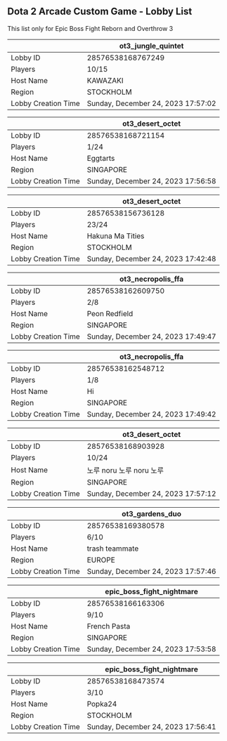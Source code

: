 ## Dota 2 Arcade Custom Game - Lobby List

This list only for Epic Boss Fight Reborn and Overthrow 3

|  | ot3_jungle_quintet |
| ------ | ------ |
| Lobby ID | 28576538168767249 |
| Players | 10/15 |
| Host Name | KAWAZAKI |
| Region | STOCKHOLM |
| Lobby Creation Time | Sunday, December 24, 2023 17:57:02 |


|  | ot3_desert_octet |
| ------ | ------ |
| Lobby ID | 28576538168721154 |
| Players | 1/24 |
| Host Name | Eggtarts |
| Region | SINGAPORE |
| Lobby Creation Time | Sunday, December 24, 2023 17:56:58 |


|  | ot3_desert_octet |
| ------ | ------ |
| Lobby ID | 28576538156736128 |
| Players | 23/24 |
| Host Name | Hakuna Ma Tities |
| Region | STOCKHOLM |
| Lobby Creation Time | Sunday, December 24, 2023 17:42:48 |


|  | ot3_necropolis_ffa |
| ------ | ------ |
| Lobby ID | 28576538162609750 |
| Players | 2/8 |
| Host Name | Peon Redfield |
| Region | SINGAPORE |
| Lobby Creation Time | Sunday, December 24, 2023 17:49:47 |


|  | ot3_necropolis_ffa |
| ------ | ------ |
| Lobby ID | 28576538162548712 |
| Players | 1/8 |
| Host Name | Hi |
| Region | SINGAPORE |
| Lobby Creation Time | Sunday, December 24, 2023 17:49:42 |


|  | ot3_desert_octet |
| ------ | ------ |
| Lobby ID | 28576538168903928 |
| Players | 10/24 |
| Host Name | 노루 noru 노루 noru 노루 |
| Region | SINGAPORE |
| Lobby Creation Time | Sunday, December 24, 2023 17:57:12 |


|  | ot3_gardens_duo |
| ------ | ------ |
| Lobby ID | 28576538169380578 |
| Players | 6/10 |
| Host Name | trash teammate |
| Region | EUROPE |
| Lobby Creation Time | Sunday, December 24, 2023 17:57:46 |


|  | epic_boss_fight_nightmare |
| ------ | ------ |
| Lobby ID | 28576538166163306 |
| Players | 9/10 |
| Host Name | French Pasta |
| Region | SINGAPORE |
| Lobby Creation Time | Sunday, December 24, 2023 17:53:58 |


|  | epic_boss_fight_nightmare |
| ------ | ------ |
| Lobby ID | 28576538168473574 |
| Players | 3/10 |
| Host Name | Popka24 |
| Region | STOCKHOLM |
| Lobby Creation Time | Sunday, December 24, 2023 17:56:41 |


